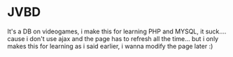 # JVBD

It's a DB on videogames, i make this for learning PHP and MYSQL, it suck.... cause i don't use ajax and the page has to refresh all the time... but i only makes this for learning as i said earlier, i wanna modify the page later :)
